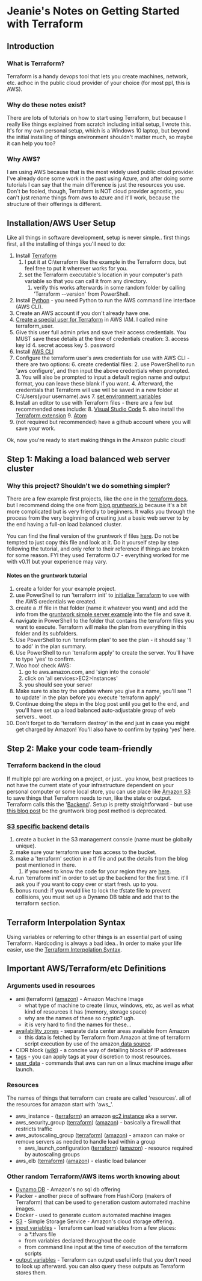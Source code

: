 # Jeanie's Notes on Getting Started with Terraform
## Introduction 
### What is Terraform?
Terraform is a handy devops tool that lets you create machines, network, etc. adhoc in the public cloud provider of your choice (for most ppl, this is AWS).  
### Why do these notes exist?
There are lots of tutorials on how to start using Terraform, but because I really like things explained from scratch including initial setup, I wrote this.  It's for my own personal setup, which is a Windows 10 laptop, but beyond the initial installing of things environment shouldn't matter much, so maybe it can help you too?  
### Why AWS?
I am using AWS because that is the most widely used public cloud provider.  I've already done some work in the past using Azure, and after doing some tutorials I can say that the main difference is just the resources you use.  Don't be fooled, though, Terraform is NOT cloud provider agnostic, you can't just rename things from aws to azure and it'll work, because the structure of their offerings is different.

## Installation/AWS User Setup
Like all things in software development, setup is never simple.. first things first, all the installing of things you'll need to do:

1. Install [Terraform](https://www.terraform.io/downloads.html) 
    1. I put it at C:\terraform like the example in the Terraform docs, but feel free to put it wherever works for you.
    2. set the Terraform executable's location in your computer's path variable so that you can call it from any directory.
        1. verify this works afterwards in some random folder by calling 'Terraform --version' from PowerShell. 
2. Install [Python](https://www.python.org/downloads/) - you need Python to run the AWS command line interface (AWS CLI).
3. Create an AWS account if you don't already have one.
4. [Create a special user for Terraform](https://docs.aws.amazon.com/sdk-for-java/v1/developer-guide/signup-create-iam-user.html) in AWS IAM.  I called mine terraform_user.  
5. Give this user full admin privs and save their access credentials. You MUST save these details at the time of credentials creation:
    3. access key id
    4. secret access key
    5. password
6. Install [AWS CLI](https://docs.aws.amazon.com/cli/latest/userguide/cli-chap-install.html)
7. Configure the terraform user's aws credentials for use with AWS CLI - there are two options: 
    6. create credential files: 
        2. use PowerShell to run 'aws configure', and then input the above credentials when prompted.  
        3. You will also be prompted to input a default region name and output format, you can leave these blank if you want.
        4. Afterward, the credentials that Terraform will use will be saved in a new folder at C:\Users\(your username)\.aws
    7. [set environment variables](https://docs.aws.amazon.com/cli/latest/userguide/cli-configure-envvars.html)
8. Install an editor to use with Terraform files - there are a few but recommended ones include:
    8. [Visual Studio Code](https://code.visualstudio.com/)
        5. also install the [Terraform extension](https://marketplace.visualstudio.com/items?itemName=mauve.terraform)
    9. [Atom](https://atom.io/)
9. (not required but recommended) have a github account where you will save your work.

Ok, now you're ready to start making things in the Amazon public cloud!

## Step 1: Making a load balanced web server cluster
### Why this project?  Shouldn't we do something simpler?
There are a few example first projects, like the one in the [terraform docs](https://learn.hashicorp.com/terraform/getting-started/build), but I recommend doing the one from [blog.gruntwork.io](https://blog.gruntwork.io/an-introduction-to-terraform-f17df9c6d180) because it's a bit more complicated but is very friendly to beginners.  It walks you through the process from the very beginning of creating just a basic web server to by the end having a full-on load balanced cluster.  

You can find the final version of the gruntwork tf files [here](https://github.com/gruntwork-io/intro-to-terraform). Do not be tempted to just copy this file and look at it.  Do it yourself step by step following the tutorial, and only refer to their reference if things are broken for some reason.  FYI they used Terraform 0.7 - everything worked for me with v0.11 but your experience may vary.

#### Notes on the gruntwork tutorial
1. create a folder for your example project.  
2. use PowerShell to run 'terraform init' to [initialize Terraform](https://learn.hashicorp.com/terraform/getting-started/build#initialization) to use with the AWS credentials we created.
3. create a .tf file in that folder (name it whatever you want) and add the info from the [gruntwork simple server example](https://blog.gruntwork.io/an-introduction-to-terraform-f17df9c6d180) into the file and save it.
4. navigate in PowerShell to the folder that contains the terraform files you want to execute.  Terraform will make the plan from everything in this folder and its subfolders.
5. Use PowerShell to run 'terraform plan' to see the plan - it should say '1 to add' in the plan summary.
6. Use PowerShell to run 'terraform apply' to create the server. You'll have to type 'yes' to confirm.
7. Woo hoo!  check AWS:
    1. go to aws.amazon.com, and 'sign into the console'
    2. click on 'all services>EC2>Instances'
    3. you should see your server
8. Make sure to also try the update where you give it a name, you'll see '1 to update' in the plan before you execute 'terraform apply'
9. Continue doing the steps in the blog post until you get to the end, and you'll have set up a load balanced auto-adjustable group of web servers..  woot.
10. Don't forget to do 'terraform destroy' in the end just in case you might get charged by Amazon!  You'll also have to confirm by typing 'yes' here.

## Step 2: Make your code team-friendly
### Terraform backend in the cloud
If multiple ppl are working on a project, or just.. you know, best practices to not have the current state of your infrastructure dependent on your personal computer or some local store, you can use place like [Amazon S3](https://aws.amazon.com/s3/) to save things that Terraform needs to run, like the state or output. Terraform calls this the '[Backend](https://www.terraform.io/docs/backends/index.html)'.  Setup is pretty straightforward - but use [this blog post](https://datanextsolutions.com/blog/terraform-using-aws-s3-remote-backend/) bc the gruntwork blog post method is deprecated.

### [S3 specific backend](https://www.terraform.io/docs/backends/types/s3.html) details
1. create a bucket in the S3 management console (name must be globally unique).
2. make sure your terraform user has access to the bucket.
3. make a 'terraform' section in a tf file and put the details from the blog post mentioned in there.
    1. if you need to know the code for your region they are [here](https://docs.aws.amazon.com/AWSEC2/latest/UserGuide/using-regions-availability-zones.html#concepts-available-regions).
4. run 'terraform init' in order to set up the backend for the first time.  it'll ask you if you want to copy over or start fresh. up to you.
5. bonus round:  if you would like to lock the tfstate file to prevent collisions, you must set up a Dynamo DB table and add that to the terraform section. 

## Terraform Interpolation Syntax
Using variables or referring to other things is an essential part of using Terraform. Hardcoding is always a bad idea..  In order to make your life easier, use the [Terraform Interpolation Syntax](https://www.terraform.io/docs/configuration-0-11/interpolation.html).

## Important AWS/Terraform/etc Definitions

### Arguments used in resources
*   ami (terraform) ([amazon](https://docs.aws.amazon.com/AWSEC2/latest/UserGuide/AMIs.html)) - Amazon Machine Image 
    *   what type of machine to create (linux, windows, etc, as well as what kind of resources it has (memory, storage space)
    *   why are the names of these so cryptic?  ugh.
    *   it is very hard to find the names for these... 
*   [availability_zones](https://docs.aws.amazon.com/AWSEC2/latest/UserGuide/using-regions-availability-zones.html) - separate data center areas available from Amazon
    *   this data is fetched by Terraform from Amazon at time of terraform script execution by use of the amazon[ data source](https://www.terraform.io/docs/configuration/data-sources.html).
*   CIDR block ([wiki](https://en.wikipedia.org/wiki/Classless_Inter-Domain_Routing)) - a concise way of detailing blocks of IP addresses
*   [tags](https://docs.aws.amazon.com/AWSEC2/latest/UserGuide/Using_Tags.html) - you can apply tags at your discretion to most resources. 
*   [user_data](https://docs.aws.amazon.com/AWSEC2/latest/UserGuide/user-data.html) - commands that aws can run on a linux machine image after launch.

### Resources
The names of things that terraform can create are called 'resources'.  all of the resources for amazon start with 'aws_'.

*   aws_instance - ([terraform](https://www.terraform.io/docs/providers/aws/r/instance.html)) an amazon [ec2 instance](https://www.terraform.io/docs/providers/aws/r/instance.html) aka a server.
*   aws_security_group ([terraform](https://www.terraform.io/docs/providers/aws/r/security_group.html)) ([amazon](https://docs.aws.amazon.com/AWSEC2/latest/UserGuide/using-network-security.html)) - basically a firewall that restricts traffic
*   aws_autoscaling_group ([terraform](https://www.terraform.io/docs/providers/aws/r/autoscaling_group.html)) ([amazon](https://aws.amazon.com/autoscaling/)) - amazon can make or remove servers as needed to handle load within a group
    *   aws_launch_configuration ([terraform](https://www.terraform.io/docs/providers/aws/r/launch_configuration.html)) ([amazon](https://docs.aws.amazon.com/autoscaling/ec2/userguide/LaunchConfiguration.html)) - resource required by autoscaling groups
*   aws_elb ([terraform](https://www.terraform.io/docs/providers/aws/r/elb.html)) ([amazon](https://aws.amazon.com/elasticloadbalancing/)) - elastic load balancer

### Other random Terraform/AWS items worth knowing about
*   [Dynamo DB](https://aws.amazon.com/dynamodb/) - Amazon's no sql db offering
*   Packer - another piece of software from HashiCorp (makers of Terraform) that can be used to generation custom automated machine images.
*   Docker - used to generate custom automated machine images
*   [S3](https://aws.amazon.com/s3/) - Simple Storage Service - Amazon's cloud storage offering.
*   [input variables](https://learn.hashicorp.com/terraform/getting-started/variables.html) - Terraform can load variables from a few places:
    *   a *.tfvars file
    *   from variables declared throughout the code
    *   from command line input at the time of execution of the terraform scripts
*   [output variables](https://learn.hashicorp.com/terraform/getting-started/outputs.html) - Terraform can output useful info that you don't need to look up afterward.  you can also query these outputs as Terraform stores them.
